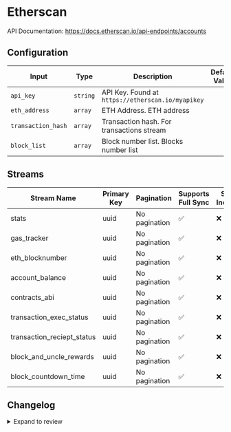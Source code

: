 # Etherscan
API Documentation: https://docs.etherscan.io/api-endpoints/accounts

## Configuration

| Input | Type | Description | Default Value |
|-------|------|-------------|---------------|
| `api_key` | `string` | API Key. Found at `https://etherscan.io/myapikey` |  |
| `eth_address` | `array` | ETH Address. ETH address |  |
| `transaction_hash` | `array` | Transaction hash. For transactions stream |  |
| `block_list` | `array` | Block number list. Blocks number list |  |

## Streams
| Stream Name | Primary Key | Pagination | Supports Full Sync | Supports Incremental |
|-------------|-------------|------------|---------------------|----------------------|
| stats | uuid | No pagination | ✅ |  ❌  |
| gas_tracker | uuid | No pagination | ✅ |  ❌  |
| eth_blocknumber | uuid | No pagination | ✅ |  ❌  |
| account_balance | uuid | No pagination | ✅ |  ❌  |
| contracts_abi | uuid | No pagination | ✅ |  ❌  |
| transaction_exec_status | uuid | No pagination | ✅ |  ❌  |
| transaction_reciept_status | uuid | No pagination | ✅ |  ❌  |
| block_and_uncle_rewards | uuid | No pagination | ✅ |  ❌  |
| block_countdown_time | uuid | No pagination | ✅ |  ❌  |

## Changelog

<details>
  <summary>Expand to review</summary>

| Version          | Date              | Pull Request | Subject        |
|------------------|-------------------|--------------|----------------|
| 0.0.1 | 2024-10-22 | | Initial release by [@gemsteam](https://github.com/gemsteam) via Connector Builder |

</details>
